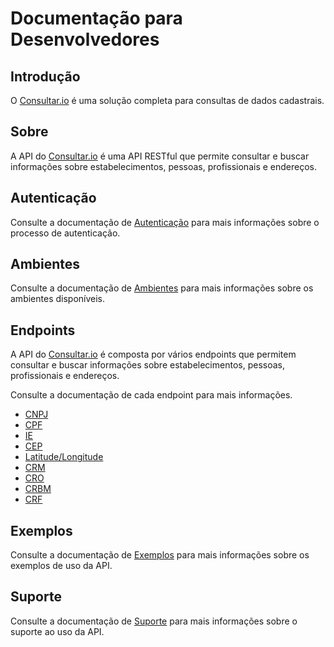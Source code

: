 # Documentação para Desenvolvedores

## Introdução

O [Consultar.io](https://consultar.io?utm_source=docs&utm_medium=referral&utm_campaign=index) é uma solução completa para consultas de dados cadastrais.

## Sobre

A API do [Consultar.io](https://consultar.io?utm_source=docs&utm_medium=referral&utm_campaign=index) é uma API RESTful que permite consultar e buscar informações sobre estabelecimentos, pessoas, profissionais e endereços.

## Autenticação

Consulte a documentação de [Autenticação](./autenticacao.md) para mais
informações sobre o processo de autenticação.

## Ambientes

Consulte a documentação de [Ambientes](./ambientes.md) para mais informações sobre
os ambientes disponíveis.

## Endpoints

A API do [Consultar.io](https://consultar.io?utm_source=docs&utm_medium=referral&utm_campaign=endpoints) é composta por vários endpoints que permitem consultar e buscar informações sobre estabelecimentos, pessoas, profissionais e endereços.

Consulte a documentação de cada endpoint para mais informações.

- [CNPJ](./endpoints/cnpj.md)
- [CPF](./endpoints/cpf.md)
- [IE](./endpoints/inscricao-estadual.md)
- [CEP](./endpoints/cep.md)
- [Latitude/Longitude](./endpoints/latitude-longitude.md)
- [CRM](./endpoints/crm.md)
- [CRO](./endpoints/cro.md)
- [CRBM](./endpoints/crbm.md)
- [CRF](./endpoints/crf.md)

## Exemplos

Consulte a documentação de [Exemplos](./exemplos/index.md) para mais informações
sobre os exemplos de uso da API.

## Suporte

Consulte a documentação de [Suporte](./suporte.md) para mais informações sobre
o suporte ao uso da API.
